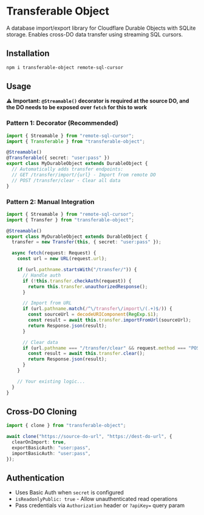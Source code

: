 # Transferable Object

A database import/export library for Cloudflare Durable Objects with SQLite storage. Enables cross-DO data transfer using streaming SQL cursors.

## Installation

```bash
npm i transferable-object remote-sql-cursor
```

## Usage

**⚠️ Important: `@Streamable()` decorator is required at the source DO, and the DO needs to be exposed over `fetch` for this to work**

### Pattern 1: Decorator (Recommended)

```typescript
import { Streamable } from "remote-sql-cursor";
import { Transferable } from "transferable-object";

@Streamable()
@Transferable({ secret: "user:pass" })
export class MyDurableObject extends DurableObject {
  // Automatically adds transfer endpoints:
  // GET /transfer/import/{url} - Import from remote DO
  // POST /transfer/clear - Clear all data
}
```

### Pattern 2: Manual Integration

```typescript
import { Streamable } from "remote-sql-cursor";
import { Transfer } from "transferable-object";

@Streamable()
export class MyDurableObject extends DurableObject {
  transfer = new Transfer(this, { secret: "user:pass" });

  async fetch(request: Request) {
    const url = new URL(request.url);

    if (url.pathname.startsWith("/transfer/")) {
      // Handle auth
      if (!this.transfer.checkAuth(request)) {
        return this.transfer.unauthorizedResponse();
      }

      // Import from URL
      if (url.pathname.match(/^\/transfer\/import\/(.+)$/)) {
        const sourceUrl = decodeURIComponent(RegExp.$1);
        const result = await this.transfer.importFromUrl(sourceUrl);
        return Response.json(result);
      }

      // Clear data
      if (url.pathname === "/transfer/clear" && request.method === "POST") {
        const result = await this.transfer.clear();
        return Response.json(result);
      }
    }

    // Your existing logic...
  }
}
```

## Cross-DO Cloning

```typescript
import { clone } from "transferable-object";

await clone("https://source-do-url", "https://dest-do-url", {
  clearOnImport: true,
  exportBasicAuth: "user:pass",
  importBasicAuth: "user:pass",
});
```

## Authentication

- Uses Basic Auth when `secret` is configured
- `isReadonlyPublic: true` - Allow unauthenticated read operations
- Pass credentials via `Authorization` header or `?apiKey=` query param
